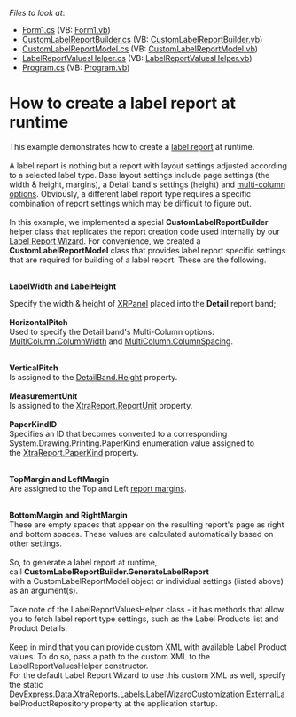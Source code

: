 <!-- default file list -->
*Files to look at*:

* [Form1.cs](./CS/dxWinFormsSample/Form1.cs) (VB: [Form1.vb](./VB/dxWinFormsSample/Form1.vb))
* [CustomLabelReportBuilder.cs](./CS/dxWinFormsSample/LabelReportRuntime/CustomLabelReportBuilder.cs) (VB: [CustomLabelReportBuilder.vb](./VB/dxWinFormsSample/LabelReportRuntime/CustomLabelReportBuilder.vb))
* [CustomLabelReportModel.cs](./CS/dxWinFormsSample/LabelReportRuntime/CustomLabelReportModel.cs) (VB: [CustomLabelReportModel.vb](./VB/dxWinFormsSample/LabelReportRuntime/CustomLabelReportModel.vb))
* [LabelReportValuesHelper.cs](./CS/dxWinFormsSample/LabelReportRuntime/LabelReportValuesHelper.cs) (VB: [LabelReportValuesHelper.vb](./VB/dxWinFormsSample/LabelReportRuntime/LabelReportValuesHelper.vb))
* [Program.cs](./CS/dxWinFormsSample/Program.cs) (VB: [Program.vb](./VB/dxWinFormsSample/Program.vb))
<!-- default file list end -->
# How to create a label report at runtime


<p>This example demonstrates how to create a <a href="https://documentation.devexpress.com/XtraReports/CustomDocument4792.aspx">label report</a> at runtime. <br><br>A label report is nothing but a report with layout settings adjusted according to a selected label type. Base layout settings include page settings (the width & height, margins), a Detail band's settings (height) and <a href="https://documentation.devexpress.com/#XtraReports/CustomDocument2601">multi-column options</a>. Obviously, a different label report type requires a specific combination of report settings which may be difficult to figure out.<br><br>In this example, we implemented a special <strong>CustomLabelReportBuilder </strong>helper class that replicates the report creation code used internally by our <a href="https://documentation.devexpress.com/#InterfaceElementsWin/CustomDocument5036">Label Report Wizard</a>. For convenience, we created a <strong>CustomLabelReportModel</strong> class that provides label report specific settings that are required for building of a label report. These are the following.<br><br></p>
<p><strong>LabelWidth and LabelHeight</strong></p>
<p>Specify the width & height of <a href="https://documentation.devexpress.com/#XtraReports/clsDevExpressXtraReportsUIXRPaneltopic">XRPanel</a> placed into the <strong>Detail</strong> report band;<br><strong><br>HorizontalPitch <br></strong>Used to specify the Detail band's Multi-Column options: <a href="https://documentation.devexpress.com/#XtraReports/DevExpressXtraReportsUIMultiColumn_ColumnWidthtopic">MultiColumn.ColumnWidth</a> and <a href="https://documentation.devexpress.com/#XtraReports/DevExpressXtraReportsUIMultiColumn_ColumnSpacingtopic">MultiColumn.ColumnSpacing</a>.</p>
<p><strong><br>VerticalPitch<br></strong>Is assigned to the <a href="https://documentation.devexpress.com/#XtraReports/DevExpressXtraReportsUIXRControl_Heighttopic">DetailBand.Height</a> property.<br><strong><br>MeasurementUnit </strong><br>Is assigned to the <a href="https://documentation.devexpress.com/#XtraReports/DevExpressXtraReportsUIXtraReport_ReportUnittopic">XtraReport.ReportUnit</a> property.<br><br><strong>PaperKindID</strong> <br>Specifies an ID that becomes converted to a corresponding System.Drawing.Printing.PaperKind enumeration value assigned to the <a href="https://documentation.devexpress.com/#XtraReports/DevExpressXtraReportsUIXtraReport_PaperKindtopic">XtraReport.PaperKind</a> property.<br><br></p>
<p><strong>TopMargin and LeftMargin<br></strong>Are assigned to the Top and Left <a href="https://documentation.devexpress.com/#XtraReports/DevExpressXtraReportsUIXtraReport_Marginstopic">report margins</a>.<br><br></p>
<p><strong>BottomMargin and RightMargin</strong><br>These are empty spaces that appear on the resulting report's page as right and bottom spaces. These values are calculated automatically based on other settings.<br><br>So, to generate a label report at runtime, call <strong>CustomLabelReportBuilder.GenerateLabelReport </strong>with a CustomLabelReportModel object or individual settings (listed above) as an argument(s). <br><br>Take note of the LabelReportValuesHelper class - it has methods that allow you to fetch label report type settings, such as the Label Products list and Product Details. <br><br>Keep in mind that you can provide custom XML with available Label Product values. To do so, pass a path to the custom XML to the LabelReportValuesHelper constructor.<br>For the default Label Report Wizard to use this custom XML as well, specify the static DevExpress.Data.XtraReports.Labels.LabelWizardCustomization.ExternalLabelProductRepository property at the application startup.</p>

<br/>


